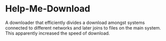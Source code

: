 Help-Me-Download
================

A downloader that efficiently divides a download amongst systems connected to different networks and later joins to files on the main system. This apparently increased the speed of download.

